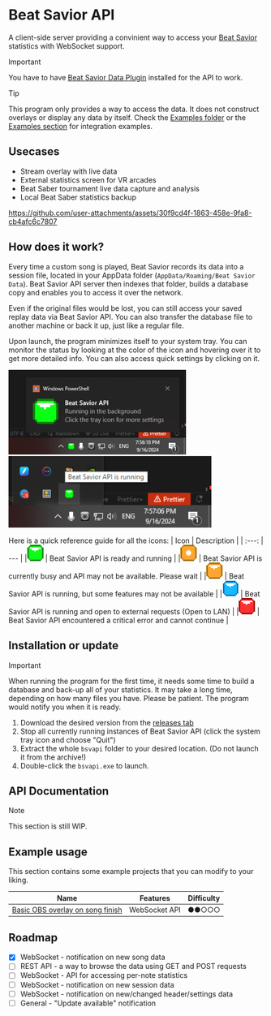 # Beat Savior API
A client-side server providing a convinient way to access your [Beat Savior](https://github.com/Mystogan98/BeatSaviorData) statistics with WebSocket support. 

> [!IMPORTANT]
> You have to have [Beat Savior Data Plugin](https://github.com/Mystogan98/BeatSaviorData) installed for the API to work.

> [!TIP]
> This program only provides a way to access the data. It does not construct overlays or display any data by itself. Check the [Examples folder](examples/) or the [Examples section](#example-usage) for integration examples.

## Usecases

- Stream overlay with live data
- External statistics screen for VR arcades
- Beat Saber tournament live data capture and analysis
- Local Beat Saber statistics backup



https://github.com/user-attachments/assets/30f9cd4f-1863-458e-9fa8-cb4afc6c7807



## How does it work?
Every time a custom song is played, Beat Savior records its data into a session file, located in your AppData folder (`AppData/Roaming/Beat Savior Data`). Beat Savior API server then indexes that folder, builds a database copy and enables you to access it over the network.

Even if the original files would be lost, you can still access your saved replay data via Beat Savior API. You can also transfer the database file to another machine or back it up, just like a regular file.

Upon launch, the program minimizes itself to your system tray. You can monitor the status by looking at the color of the icon and hovering over it to get more detailed info.
You can also access quick settings by clicking on it.

<img src="./github_assets/readme_files/notif.png" alt="Windows notification showing that the API is ready" width="350"/> <img src="./github_assets/readme_files/tray.png" alt="Green Beat Saber block with an arrow" width="400"/>

Here is a quick reference guide for all the icons:
|  Icon                                                                                      | Description | 
|                                   :---:                                                    | ---         |
|<img src="./assets/png/green_a.png" alt="Green Beat Saber block with an arrow" width="32"/> | Beat Savior API is ready and running |
|<img src="./assets/png/orange_d.png" alt="Orange Beat Saber block with a dot" width="32"/> | Beat Savior API is currently busy and API may not be available. Please wait |
|<img src="./assets/png/orange_a.png" alt="Orange Beat Saber block with an arrow" width="32"/> | Beat Savior API is running, but some features may not be available |
|<img src="./assets/png/blue_a.png" alt="Blue Beat Saber block with an arrow" width="32"/> | Beat Savior API is running and open to external requests (Open to LAN) |
|<img src="./assets/png/red_a.png" alt="Red Beat Saber block with an arrow" width="32"/> | Beat Savior API encountered a critical error and cannot continue |

## Installation or update
> [!IMPORTANT]
> When running the program for the first time, it needs some time to build a database and back-up all of your statistics. It may take a long time, depending on how many files you have. Please be patient. The program would notify you when it is ready.

1. Download the desired version from the [releases tab](https://github.com/Alex-Dash/beat-savior-api/releases)
1. Stop all currently running instances of Beat Savior API (click the system tray icon and choose "Quit")
1. Extract the whole `bsvapi` folder to your desired location. (Do not launch it from the archive!)
1. Double-click the `bsvapi.exe` to launch.


## API Documentation

> [!NOTE]
> This section is still WIP.

## Example usage
This section contains some example projects that you can modify to your liking.

| Name                                                              | Features      | Difficulty |
| ---                                                               | ---           |    :---:   |
| [Basic OBS overlay on song finish](examples/obs_basic_renderer/)  | WebSocket API |    ●●○○○   |

## Roadmap
- [x] WebSocket - notification on new song data
- [ ] REST API - a way to browse the data using GET and POST requests
- [ ] WebSocket - API for accessing per-note statistics
- [ ] WebSocket - notification on new session data
- [ ] WebSocket - notification on new/changed header/settings data
- [ ] General - "Update available" notification

